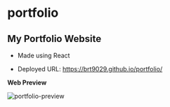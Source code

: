 # portfolio

## My Portfolio Website
- Made using React


- Deployed URL: https://brt9029.github.io/portfolio/


**Web Preview**

![portfolio-preview](https://user-images.githubusercontent.com/26530136/195509744-378ca03d-343c-4c4c-a1f3-3bc31e7934b9.PNG)
